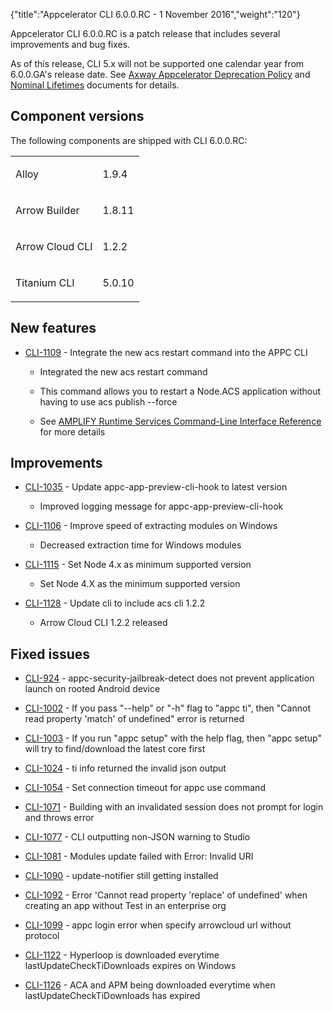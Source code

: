 {"title":"Appcelerator CLI 6.0.0.RC - 1 November 2016","weight":"120"}

Appcelerator CLI 6.0.0.RC is a patch release that includes several improvements and bug fixes.

As of this release, CLI 5.x will not be supported one calendar year from 6.0.0.GA's release date. See [Axway Appcelerator Deprecation Policy](/docs/appc/AMPLIFY_Appcelerator_Services_Overview/Axway_Appcelerator_Deprecation_Policy/) and [Nominal Lifetimes](/docs/appc/AMPLIFY_Appcelerator_Services_Overview/Axway_Appcelerator_Product_Lifecycle/#nominal-lifetimes) documents for details.

## Component versions

The following components are shipped with CLI 6.0.0.RC:

<table class="confluenceTable"><thead class=" "></thead><tfoot class=" "></tfoot><tbody class=" "><tr><td class="confluenceTd" rowspan="1" colspan="1"><p>Alloy</p></td><td class="confluenceTd" rowspan="1" colspan="1"><p>1.9.4</p></td></tr><tr><td class="confluenceTd" rowspan="1" colspan="1"><p>Arrow Builder</p></td><td class="confluenceTd" rowspan="1" colspan="1"><p>1.8.11</p></td></tr><tr><td class="confluenceTd" rowspan="1" colspan="1"><p>Arrow Cloud CLI</p></td><td class="confluenceTd" rowspan="1" colspan="1"><p>1.2.2</p></td></tr><tr><td class="confluenceTd" rowspan="1" colspan="1"><p>Titanium CLI</p></td><td class="confluenceTd" rowspan="1" colspan="1"><p>5.0.10</p></td></tr></tbody></table>

## New features

* [CLI-1109](https://jira.appcelerator.org/browse/CLI-1109) - Integrate the new acs restart command into the APPC CLI

    * Integrated the new acs restart command

    * This command allows you to restart a Node.ACS application without having to use acs publish --force

    * See [AMPLIFY Runtime Services Command-Line Interface Reference](/docs/appc/AMPLIFY_Runtime_Services/AMPLIFY_Runtime_Services_Guide/AMPLIFY_Runtime_Services_Command-Line_Interface_Reference/) for more details

## Improvements

* [CLI-1035](https://jira.appcelerator.org/browse/CLI-1035) - Update appc-app-preview-cli-hook to latest version

    * Improved logging message for appc-app-preview-cli-hook

* [CLI-1106](https://jira.appcelerator.org/browse/CLI-1106) - Improve speed of extracting modules on Windows

    * Decreased extraction time for Windows modules

* [CLI-1115](https://jira.appcelerator.org/browse/CLI-1115) - Set Node 4.x as minimum supported version

    * Set Node 4.X as the minimum supported version

* [CLI-1128](https://jira.appcelerator.org/browse/CLI-1128) - Update cli to include acs cli 1.2.2

    * Arrow Cloud CLI 1.2.2 released

## Fixed issues

* [CLI-924](https://jira.appcelerator.org/browse/CLI-924) - appc-security-jailbreak-detect does not prevent application launch on rooted Android device

* [CLI-1002](https://jira.appcelerator.org/browse/CLI-1002) - If you pass "--help" or "-h" flag to "appc ti", then "Cannot read property 'match' of undefined" error is returned

* [CLI-1003](https://jira.appcelerator.org/browse/CLI-1003) - If you run "appc setup" with the help flag, then "appc setup" will try to find/download the latest core first

* [CLI-1024](https://jira.appcelerator.org/browse/CLI-1024) - ti info returned the invalid json output

* [CLI-1054](https://jira.appcelerator.org/browse/CLI-1054) - Set connection timeout for appc use command

* [CLI-1071](https://jira.appcelerator.org/browse/CLI-1071) - Building with an invalidated session does not prompt for login and throws error

* [CLI-1077](https://jira.appcelerator.org/browse/CLI-1077) - CLI outputting non-JSON warning to Studio

* [CLI-1081](https://jira.appcelerator.org/browse/CLI-1081) - Modules update failed with Error: Invalid URI

* [CLI-1090](https://jira.appcelerator.org/browse/CLI-1090) - update-notifier still getting installed

* [CLI-1092](https://jira.appcelerator.org/browse/CLI-1092) - Error 'Cannot read property 'replace' of undefined' when creating an app without Test in an enterprise org

* [CLI-1099](https://jira.appcelerator.org/browse/CLI-1099) - appc login error when specify arrowcloud url without protocol

* [CLI-1122](https://jira.appcelerator.org/browse/CLI-1122) - Hyperloop is downloaded everytime lastUpdateCheckTiDownloads expires on Windows

* [CLI-1126](https://jira.appcelerator.org/browse/CLI-1126) - ACA and APM being downloaded everytime when lastUpdateCheckTiDownloads has expired
